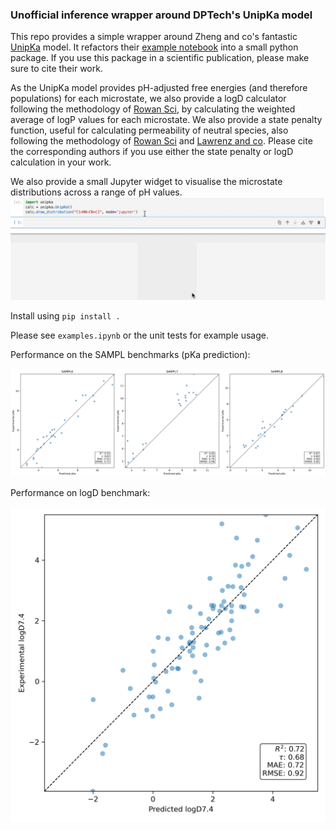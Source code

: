 ### Unofficial inference wrapper around DPTech's UnipKa model

This repo provides a simple wrapper around Zheng and co's fantastic [UnipKa](https://pubs.acs.org/doi/10.1021/jacsau.4c00271) model. It refactors their [example notebook](https://www.bohrium.com/notebooks/38543442597) into a small python package. If you use this package in a scientific publication, please make sure to cite their work.

As the UnipKa model provides pH-adjusted free energies (and therefore populations) for each microstate, we also provide a logD calculator following the methodology of [Rowan Sci](https://chemrxiv.org/engage/chemrxiv/article-details/68388349c1cb1ecda02ba65d), by calculating the weighted average of logP values for each microstate. We also provide a state penalty function, useful for calculating permeability of neutral species, also following the methodology of [Rowan Sci](https://chemrxiv.org/engage/chemrxiv/article-details/68388349c1cb1ecda02ba65d) and [Lawrenz and co](https://pubs.acs.org/doi/10.1021/acs.jcim.3c00150). Please cite the corresponding authors if you use either the state penalty or logD calculation in your work.


We also provide a small Jupyter widget to visualise the microstate distributions across a range of pH values.
![](unipka.gif)

Install using `pip install .`


Please see `examples.ipynb` or the unit tests for example usage.


Performance on the SAMPL benchmarks (pKa prediction):

![](benchmarks/sampl_results.png)

Performance on logD benchmark:

![](benchmarks/logd_results.png)



